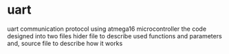 # uart
 uart communication protocol using atmega16 microcontroller the code designed into two files hider file to  describe used functions and parameters and, source file to describe how it works
